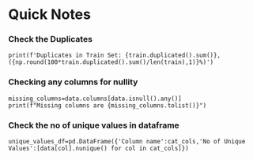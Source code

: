 # Quick Notes
### Check the Duplicates
```
print(f'Duplicates in Train Set: {train.duplicated().sum()}, ({np.round(100*train.duplicated().sum()/len(train),1)}%)')
```

### Checking any columns for nullity
```
missing_columns=data.columns[data.isnull().any()]
print(f"Missing columns are {missing_columns.tolist()}")
```

### Check the no of unique values in dataframe
```
unique_values_df=pd.DataFrame({'Column name':cat_cols,'No of Unique Values':[data[col].nunique() for col in cat_cols]})
```